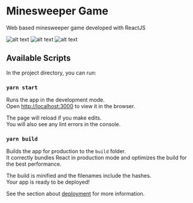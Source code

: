# Minesweeper Game
Web based minesweeper game developed with ReactJS

![alt text](https://github.com/ThapaMahesh/public/images/minesweeper.PNG)
![alt text](https://github.com/ThapaMahesh/public/images/minesweeper-lost.PNG)
![alt text](https://github.com/ThapaMahesh/public/images/minesweeper-select.PNG)

## Available Scripts

In the project directory, you can run:

### `yarn start`

Runs the app in the development mode.<br />
Open [http://localhost:3000](http://localhost:3000) to view it in the browser.

The page will reload if you make edits.<br />
You will also see any lint errors in the console.

### `yarn build`

Builds the app for production to the `build` folder.<br />
It correctly bundles React in production mode and optimizes the build for the best performance.

The build is minified and the filenames include the hashes.<br />
Your app is ready to be deployed!

See the section about [deployment](https://facebook.github.io/create-react-app/docs/deployment) for more information.
